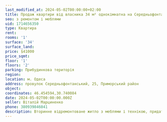 ```yaml
---
last_modified_at: 2024-05-02T00:00:00+02:00
title: Продаж квартири від власника 34 м² однокімнатна на Середньофонтанський
seo: з ремонтом і меблями
uid: 1714656350
type: Квартира
rent:
rooms: '1'
surface: '34'
surface_land:
price: $41000
price_sqmt:
floor: '1'
floors: '2'
parking: Прибудинкова територія
region:
location: м. Одеса
address: провулок Середньофонтанський, 25, Приморський район
object:
coordinates: 46.454594,30.740084
date: 2024-05-02T00:00:00.000Z
seller: Віталій Марциненко
phone: 380939846041
description: Вторинне відремонтоване житло з меблями і технікою, придатне і готове для проживання
---
```


